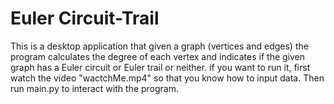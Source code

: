 # Euler Circuit-Trail
This is a desktop application that given a graph (vertices and edges) the program calculates the degree of each vertex and indicates if the given graph has a Euler circuit or Euler trail or neither. 
if you want to run it, first watch the video "wactchMe.mp4" so that you know how to input data. Then run main.py to interact with the program.
